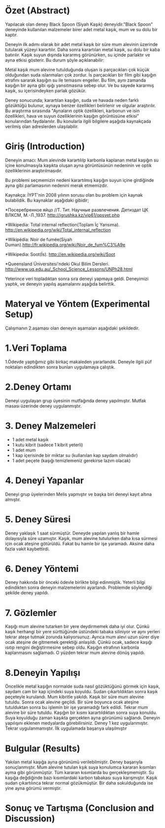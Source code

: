  

# Özet (Abstract)
   Yapılacak olan deney Black Spoon (Siyah Kaşık) deneyidir."Black Spoon" deneyinde kullanılan malzemeler birer adet metal kaşık, mum ve su dolu bir kaptır.

   Deneyin ilk adımı olarak bir adet metal kaşık bir süre mum alevinin üzerinde tutularak yüzeyi karartılır. Daha sonra karartılan metal kaşık, su dolu bir kaba batırılır. Kaşık suyun dışında kararmış görünürken, su içinde parlaktır ve ayna etkisi gösterir. Bu durum şöyle açıklanabilir:

   Metal kaşık mum alevine tutulduğunda oluşan is parçacıkları çok küçük olduğundan suda ıslanmaları çok zordur. İs parçacıkları bir film gibi kaşığın etrafını sararak kaşığın su ile temasını engeller. Bu film, aynı zamanda kaşığın bir ayna gibi ışığı yansıtmasına sebep olur. Ve bu sayede kararmış kaşık, su içerisindeyken parlak gözükür.

   Deney sonucunda; karartılan kaşığın, suda ve havada neden farklı gözüktüğü bulunur, aynaya benzer özellikleri belirlenir ve olgular araştırılır. Bu araştırma sırasında "Aynaların optik özellikleri, karbonun ve isin özellikleri, hava ve suyun özelliklerinin kaşığın görüntüsüne etkisi" konularından faydalanılır. Bu konularla ilgili bilgilere aşağıda kaynakçada verilmiş olan adreslerden ulaşılabilir.
# Giriş (Introduction)
 Deneyin amacı: Mum alevinde karartılılp karbonla kaplanan metal kaşığın su içine konulmasıyla kaşıkta oluşan ayna görüntüsünün nedeninin ve optik özelliklerinin araştırılmasıdır.
 
 Bu problemi seçmemizin nedeni karartılmış kaşığın suyun içine girdiğinde ayna gibi parlamasının nedenini merak etmemizdir. 
 
 Kaynakça: İYPT'nin 2008 yılının sorusu olan bu problem için kaynak bulabildik. Bu kaynaklar aşağıdaki gibidir;
 
 *Посеребренное яйцо //Т. Тит. Научные развлечения. Детиздат ЦК ВЛКСМ, М.-Л.,1937. http://igrushka.kz/vip61/opsvet.php
 
 *Wikipedia: Total internal reflection(Toplam İç Yansıma). http://en.wikipedia.org/wiki/Total_internal_reflection
 
 *Wikipédia: Noir de fumée(Siyah Duman).http://fr.wikipedia.org/wiki/Noir_de_fum%C3%A9e
 
 *Wikipedia: Soot(İs). http://en.wikipedia.org/wiki/Soot
 
 *Queensland Üniversitesi'ndeki Okul Bilim Dersleri. http://www.uq.edu.au/_School_Science_Lessons/UNPh28.html
 
 Yeterince veri topladıktan sonra sıra deneyi yapmaya geldi. Deneyimizi yaptık, ve deneyin yapılış aşamalarını aşağıda belirttik.
# Materyal ve Yöntem (Experimental Setup)
Çalışmanın 2.aşaması olan deneyin aşamaları aşağıdaki şekildedir.
# 1.Veri Toplama
1.Ödevde yaptığımız gibi birkaç makaleden yararlandık. Deneyle ilgili püf noktaları edindikten sonra bunları uygulamaya çalıştık.
# 2.Deney Ortamı
Deneyi uygulayan grup üyesinin mutfağında deney yapılmıştır. Mutfak masası üzerinde deney uygulanmıştır.
# 3. Deney Malzemeleri
- 1 adet metal kaşık
- 1 kutu kibrit (sadece 1 kibrit yeterli)
- 1 adet mum
- 1 kap içerisinde bir miktar su (kullanılan kap saydam olmalıdır)
- 1 adet peçete (kaşığı temizlemeniz gerekirse lazım olacak)
# 4. Deneyi Yapanlar
Deneyi grup üyelerinden Melis yapmıştır ve başka biri deneyi kayıt altına almıştır.
# 5. Deney Süresi
Deney yaklaşık 1 saat sürmüştür. Deneyde yapılan yanlış bir hamle dolayısıyla süre uzamıştır. 
Kaşık, mum alevine tutulurken daha kısa sürmesi için ocak ateşine götürüldü. Fakat bu hamle bir işe yaramadı. Aksine daha fazla vakit kaybettirdi.
# 6. Deney Yöntemi
Deney hakkında bir önceki ödevle birlikte bilgi edinmiştik. Yeterli bilgi edindikten sonra deneyin malzemelerini ayarlandı. Problemde söylendiği şekilde deney yapıldı.
# 7. Gözlemler
Kaşığı mum alevine tutarken bir yere deydirmemek daha iyi olur. Çünkü kaşık herhangi bir yere sürttüğünde üstündeki tabaka siliniyor ve aynı yerleri tekrar ateşe tutmak zorunda kalıyorsunuz. Ayrıca mum alevi uzun sürer diye ocak ateşine de gitmemek gerektiği anlaşıldı. Çünkü ocak, sadece kaşığı ısıtıp rengini değiştirmesine sebep oldu. Kaşığın etrafının karbonla kaplanmasını sağlamadı. O yüzden tekrar mum alevine dönüş yapıldı.
# 8.Deneyin Yapılışı
Öncelikle metal kaşığın normalde suda nasıl gözüktüğünü görmek için kaşık, saydam cam bir kap içindeki suya koyuldu. Sudan çıkartıldıktan sonra kaşık peçeteyle kurulandı. Mum kibritle yakıldı. Kaşık bir süre mum alevine tutuldu. Sonra ocak alevine geçildi. Bir süre boyunca ocak ateşine tutulduktan sonra bu işlemin bir işe yaramadığı fark edildi. Tekrar mum alevine bir süre tutuldu. Kaşığın bir kısmı karartıldıktan sonra suya konuldu. Suya koyulduğu zaman kaşıkta gerçekten ayna görünümü sağlandı. Deneyin yapılışını eklenen medyalarda görebilirsiniz. Deney 1 kez uygulanmıştır. Tekrar uygulanmamıştır. İlk uygulamada başarıya ulaşılmıştır
# Bulgular (Results)
Yakılan metal kaşığa ayna görünümü verilebilmiştir. Deney başarıyla sonuçlanmıştır. Mum alevine tutulan kşık suya konulumca kararan kısımları ayma gibi görünmüştür. Tüm kararan kısımlarda bu gerçekleşmemiştir. Su kaşığa değdiğinde bazı kısımlardaki karbon tabakası suya karışmıştır.
Kaşık sudan çıkartılınca tekrar normal gözükmüştür. Bir daha sokulduğunda ise yine ayna görümü vermiştir.

# Sonuç ve Tartışma (Conclusion and Discussion) 



